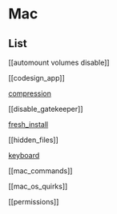 # Mac

## List


[[automount volumes disable]]

[[codesign_app]]

[compression](compression.md)

[[disable_gatekeeper]]

[fresh_install](fresh_install.md)

[[hidden_files]]

[keyboard](os/mac/keyboard.md)

[[mac_commands]]

[[mac_os_quirks]]

[[permissions]]
